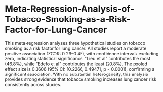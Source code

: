# Meta-Regression-Analysis-of-Tobacco-Smoking-as-a-Risk-Factor-for-Lung-Cancer
This meta-regression analyses three hypothetical studies on tobacco smoking as a risk factor for lung cancer. All studies report a moderate positive association (ZCOR: 0.29–0.45), with confidence intervals excluding zero, indicating statistical significance. "Lieu et al" contributes the most (46.8%), while "Edefo et al" contributes the least (20.8%). The pooled effect size is 0.3606 (95% CI: [0.2266, 0.4947], p < 0.0001), confirming a significant association. With no substantial heterogeneity, this analysis provides strong evidence that tobacco smoking increases lung cancer risk consistently across studies.
